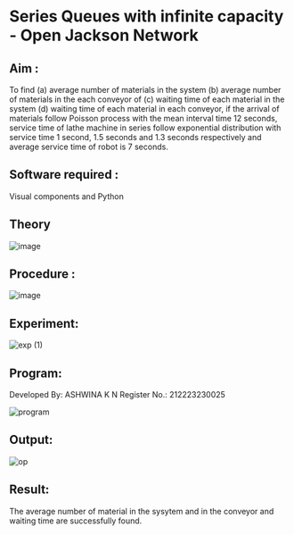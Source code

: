 # Series Queues with infinite capacity - Open Jackson Network

## Aim :
To find (a) average number of materials in the system (b) average number of materials in the each conveyor of (c) waiting time of each material in the system (d) waiting time of each material in each conveyor, if the arrival  of materials follow Poisson process with the mean interval time 12 seconds, service time of  lathe machine in series follow exponential distribution  with service time  1 second, 1.5 seconds and 1.3 seconds respectively and average service time of robot is 7 seconds.

## Software required :
Visual components and Python

## Theory

![image](https://user-images.githubusercontent.com/103921593/203239736-7b81f599-71a8-4ae7-b63e-5d98acd9ea54.png)


## Procedure :

![image](https://user-images.githubusercontent.com/103921593/203239789-bc870dce-6727-487b-a0e2-4fc3f5114889.png)


## Experiment:

![exp (1)](https://github.com/Ashwinakn/Open-Jacson-Networks/assets/152128332/e72333f4-b19a-49b9-b4a3-c467f4bf8328)

## Program:
Developed By: ASHWINA K N  Register No.: 212223230025

![program](https://github.com/Ashwinakn/Open-Jacson-Networks/assets/152128332/221a6155-c575-4d30-9b35-1c55e1201def)

## Output:

![op](https://github.com/Ashwinakn/Open-Jacson-Networks/assets/152128332/250e1377-064b-4f6b-9a90-e16e57b6b38e)


## Result:

The average number of material in the sysytem and in the conveyor and waiting time are
successfully found.


